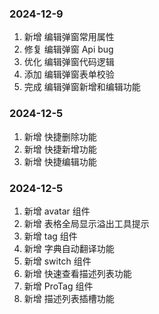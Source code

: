 <!--
 * @Author: Yyy
 * @Date: 2024-12-05 10:26:35
 * @LastEditTime: 2024-12-09 15:35:39
 * @Description: 更新日志
-->

### 2024-12-9

1. 新增 编辑弹窗常用属性
2. 修复 编辑弹窗 Api bug
3. 优化 编辑弹窗代码逻辑
4. 添加 编辑弹窗表单校验
5. 完成 编辑弹窗新增和编辑功能

### 2024-12-5

1. 新增 快捷删除功能
2. 新增 快捷新增功能
3. 新增 快捷编辑功能

### 2024-12-5

1. 新增 avatar 组件
2. 新增 表格全局显示溢出工具提示
3. 新增 tag 组件
4. 新增 字典自动翻译功能
5. 新增 switch 组件
6. 新增 快速查看描述列表功能
7. 新增 ProTag 组件
8. 新增 描述列表插槽功能
